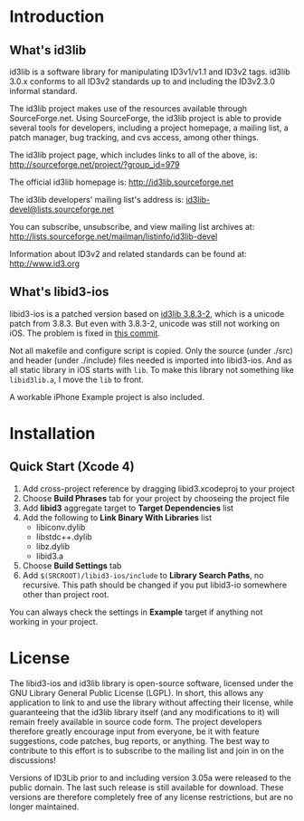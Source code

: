 # Introduction

## What's id3lib

id3lib is a software library for manipulating ID3v1/v1.1 and ID3v2 tags.
id3lib 3.0.x conforms to all ID3v2 standards up to and including the ID3v2.3.0
informal standard.  

The id3lib project makes use of the resources available through
SourceForge.net.  Using SourceForge, the id3lib project is able to provide
several tools for developers, including a project homepage, a mailing list, a
patch manager, bug tracking, and cvs access, among other things.

The id3lib project page, which includes links to all of the above, is:
  http://sourceforge.net/project/?group_id=979

The official id3lib homepage is:
  http://id3lib.sourceforge.net

The id3lib developers' mailing list's address is:
  id3lib-devel@lists.sourceforge.net

You can subscribe, unsubscribe, and view mailing list archives at:
  http://lists.sourceforge.net/mailman/listinfo/id3lib-devel

Information about ID3v2 and related standards can be found at: 
   http://www.id3.org

## What's libid3-ios

libid3-ios is a patched version based on [id3lib 3.8.3-2](http://sourceforge.jp/projects/sfnet_easytag/downloads/id3lib/3.8.3-2/id3lib-3.8.3-2.tar.gz/), which is a unicode patch from 3.8.3. But even with 3.8.3-2, unicode was still not working on iOS. The problem is fixed in [this commit](https://github.com/rjyo/libid3-ios/commit/2b994690cad14cdd9b5b80805e89a203680e7966).

Not all makefile and configure script is copied. Only the source (under ./src) and header   (under ./include) files needed is imported into libid3-ios. And as all static library in iOS starts with `lib`. To make this library not something like `libid3lib.a`, I move the `lib` to front.

A workable iPhone Example project is also included.

# Installation

## Quick Start (Xcode 4)

1. Add cross-project reference by dragging libid3.xcodeproj to your project
2. Choose __Build Phrases__ tab for your project by chooseing the project file
3. Add __libid3__ aggregate target to __Target Dependencies__ list
5. Add the following to __Link Binary With Libraries__ list
	* libiconv.dylib
	* libstdc++.dylib
	* libz.dylib
	* libid3.a
5. Choose __Build Settings__ tab
6. Add `$(SRCROOT)/libid3-ios/include` to __Library Search Paths__, no recursive. This path should be changed if you put libid3-io somewhere other than project root.

You can always check the settings in __Example__ target if anything not working in your project.

# License

The libid3-ios and id3lib library is open-source software, licensed under the GNU Library General Public License (LGPL). In short, this allows any application to link to and use the library without affecting their license, while guaranteeing that the id3lib library itself (and any modifications to it) will remain freely available in source code form. The project developers therefore greatly encourage input from everyone, be it with feature suggestions, code patches, bug reports, or anything. The best way to contribute to this effort is to subscribe to the mailing list and join in on the discussions! 

Versions of ID3Lib prior to and including version 3.05a were released to the public domain. The last such release is still available for download. These versions are therefore completely free of any license restrictions, but are no longer maintained.